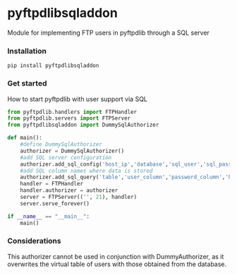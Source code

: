 # pyftpdlibsqladdon
 Module for implementing FTP users in pyftpdlib through a SQL server

### Installation
```
pip install pyftpdlibsqladdon
```

### Get started

How to start pyftpdlib with user support via SQL

```Python
from pyftpdlib.handlers import FTPHandler
from pyftpdlib.servers import FTPServer
from pyftpdlibsqladdon import DummySqlAuthorizer

def main():
    #define DummySqlAuthorizer
    authorizer = DummySqlAuthorizer()
    #add SQL server configuration
    authorizer.add_sql_config('host_ip','database','sql_user','sql_password')
    #add SQL column names where data is stored
    authorizer.add_sql_query('table','user_column','password_column','home_path_column','permission_colum')
    handler = FTPHandler
    handler.authorizer = authorizer
    server = FTPServer(('', 21), handler)
    server.serve_forever()

if __name__ == "__main__":
    main()
```

### Considerations

This authorizer cannot be used in conjunction with DummyAuthorizer, as it overwrites the virtual table of users with those obtained from the database.
